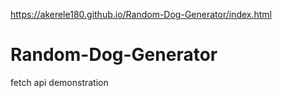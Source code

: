 https://akerele180.github.io/Random-Dog-Generator/index.html

# Random-Dog-Generator
fetch api demonstration
